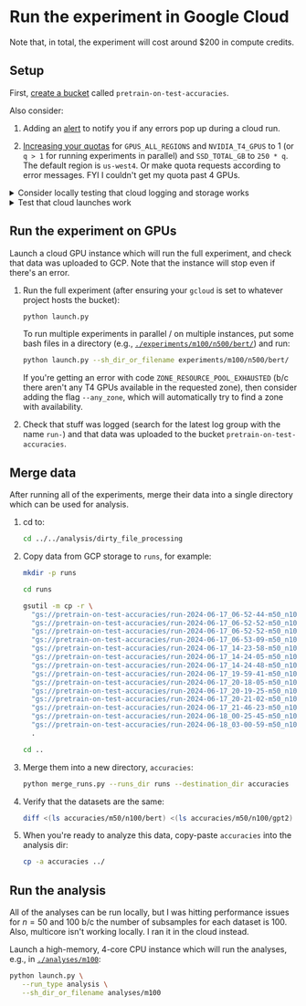# Run the experiment in Google Cloud

Note that, in total, the experiment will cost around $200 in compute credits.


## Setup

First, [create a bucket](https://cloud.google.com/storage/docs/creating-buckets) called
`pretrain-on-test-accuracies`.

Also consider:

1. Adding an [alert](https://cloud.google.com/monitoring/support/notification-options)
   to notify you if any errors pop up during a cloud run.

2. [Increasing your quotas](https://console.cloud.google.com/iam-admin/quotas) for
   `GPUS_ALL_REGIONS` and `NVIDIA_T4_GPUS` to 1 (or `q > 1` for running experiments in
   parallel) and `SSD_TOTAL_GB` to `250 * q`. The default region is `us-west4`. Or make
   quota requests according to error messages. FYI I couldn't get my quota past 4 GPUs.


<details>
<summary>Consider locally testing that cloud logging and storage works</summary>

Run a mini experiment on your computer and check that data was uploaded to GCP.

1. Install the `gcp` requirements (at the repo root):

   ```bash
   python -m pip install ".[gcp]"
   ```

2. From the repo root, run the mini CPU test (after ensuring your `gcloud` is set to
   whatever project hosts the bucket):

   ```bash
   PRETRAIN_ON_TEST_CLOUD_PROVIDER="gcp" \
   PRETRAIN_ON_TEST_BUCKET_NAME="pretrain-on-test-accuracies" \
   ./experiment_mini.sh
   ```

3. Check that stuff was logged (search for the latest log group with the name `run-`)
   and that data was uploaded to the bucket `pretrain-on-test-accuracies`.

</details>

<details>
<summary>Test that cloud launches work</summary>

Launch a cloud instance which will run a mini experiment, and check that data was
uploaded to GCP.

1. Run the mini CPU test (after ensuring your `gcloud` is set to whatever project hosts
   the bucket):

   ```bash
   python launch.py --run_type cpu-test
   ```

2. Check that stuff was logged (search for the latest log group with the name `run-`)
   and that data was uploaded to the bucket `pretrain-on-test-accuracies`.

3. Consider deleting these logs:

   ```bash
   python delete_old_test_logs.py
   ```

</details>


## Run the experiment on GPUs

Launch a cloud GPU instance which will run the full experiment, and check that data was
uploaded to GCP. Note that the instance will stop even if there's an error.

1. Run the full experiment (after ensuring your `gcloud` is set to whatever project
   hosts the bucket):

   ```bash
   python launch.py
   ```

   To run multiple experiments in parallel / on multiple instances, put some bash files
   in a directory (e.g.,
   [`./experiments/m100/n500/bert/`](./experiments/m100/n500/bert/)) and run:

   ```bash
   python launch.py --sh_dir_or_filename experiments/m100/n500/bert/
   ```

   If you're getting an error with code `ZONE_RESOURCE_POOL_EXHAUSTED` (b/c there aren't
   any T4 GPUs available in the requested zone), then consider adding the flag
   `--any_zone`, which will automatically try to find a zone with availability.

2. Check that stuff was logged (search for the latest log group with the name `run-`)
   and that data was uploaded to the bucket `pretrain-on-test-accuracies`.


## Merge data

After running all of the experiments, merge their data into a single directory which can
be used for analysis. 

1. cd to:

   ```bash
   cd ../../analysis/dirty_file_processing
   ```

2. Copy data from GCP storage to `runs`, for example:

   ```bash
   mkdir -p runs
   ```

   ```bash
   cd runs
   ```

   ```bash
   gsutil -m cp -r \
     "gs://pretrain-on-test-accuracies/run-2024-06-17_06-52-44-m50_n100_gpt2_4" \
     "gs://pretrain-on-test-accuracies/run-2024-06-17_06-52-52-m50_n100_gpt2_2" \
     "gs://pretrain-on-test-accuracies/run-2024-06-17_06-52-52-m50_n100_gpt2_5" \
     "gs://pretrain-on-test-accuracies/run-2024-06-17_06-53-09-m50_n100_gpt2_7" \
     "gs://pretrain-on-test-accuracies/run-2024-06-17_14-23-58-m50_n100_gpt2_6" \
     "gs://pretrain-on-test-accuracies/run-2024-06-17_14-24-05-m50_n100_gpt2_3" \
     "gs://pretrain-on-test-accuracies/run-2024-06-17_14-24-48-m50_n100_gpt2_1" \
     "gs://pretrain-on-test-accuracies/run-2024-06-17_19-59-41-m50_n100_bert_2" \
     "gs://pretrain-on-test-accuracies/run-2024-06-17_20-18-05-m50_n100_bert_4" \
     "gs://pretrain-on-test-accuracies/run-2024-06-17_20-19-25-m50_n100_bert_6" \
     "gs://pretrain-on-test-accuracies/run-2024-06-17_20-21-02-m50_n100_bert_5" \
     "gs://pretrain-on-test-accuracies/run-2024-06-17_21-46-23-m50_n100_bert_7" \
     "gs://pretrain-on-test-accuracies/run-2024-06-18_00-25-45-m50_n100_bert_1" \
     "gs://pretrain-on-test-accuracies/run-2024-06-18_03-00-59-m50_n100_bert_3" \
     .
   ```

   ```bash
   cd ..
   ```

3. Merge them into a new directory, `accuracies`:

   ```bash
   python merge_runs.py --runs_dir runs --destination_dir accuracies
   ```

4. Verify that the datasets are the same:

   ```bash
   diff <(ls accuracies/m50/n100/bert) <(ls accuracies/m50/n100/gpt2)
   ```

5. When you're ready to analyze this data, copy-paste `accuracies` into the analysis
   dir:

   ```bash
   cp -a accuracies ../
   ```


## Run the analysis

All of the analyses can be run locally, but I was hitting performance issues for $n =
50$ and $100$ b/c the number of subsamples for each dataset is $100$. Also, multicore
isn't working locally. I ran it in the cloud instead.

Launch a high-memory, 4-core CPU instance which will run the analyses, e.g., in
[`./analyses/m100`](./analyses/m100):

```bash
python launch.py \
   --run_type analysis \
   --sh_dir_or_filename analyses/m100
```
